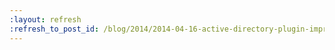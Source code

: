 ```yaml
---
:layout: refresh
:refresh_to_post_id: /blog/2014/2014-04-16-active-directory-plugin-improvements
---
```

